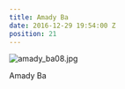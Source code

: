 ```yaml
---
title: Amady Ba
date: 2016-12-29 19:54:00 Z
position: 21
---
```


![amady_ba08.jpg](/uploads/amady_ba08.jpg)

Amady Ba